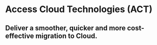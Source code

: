 # Access Cloud Technologies (ACT)

## Deliver a smoother, quicker and more cost-effective migration to Cloud.
